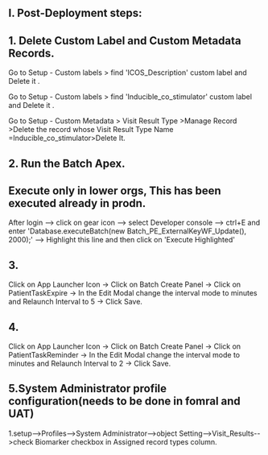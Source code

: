 ## I. Post-Deployment steps:

## 1. Delete Custom Label and Custom Metadata Records.

Go to Setup - Custom labels > find 'ICOS_Description' custom label and Delete it .

Go to Setup - Custom labels > find 'Inducible_co_stimulator' custom label and Delete it .

Go to Setup - Custom Metadata > Visit Result Type >Manage Record >Delete the record whose Visit Result Type Name =Inducible_co_stimulator>Delete It.

## 2. Run the Batch Apex.
## Execute only in lower orgs, This has been executed already in prodn.
After login --> click on gear icon --> select Developer console --> ctrl+E and enter 'Database.executeBatch(new Batch_PE_ExternalKeyWF_Update(), 2000);' --> Highlight this line and then click on 'Execute Highlighted'

## 3.
Click on App Launcher Icon -> Click on Batch Create Panel -> Click on PatientTaskExpire -> In the Edit Modal change the interval mode to minutes and Relaunch Interval to 5 -> Click Save.
## 4.
Click on App Launcher Icon -> Click on Batch Create Panel -> Click on PatientTaskReminder -> In the Edit Modal change the interval mode to minutes and Relaunch Interval to 2 -> Click Save.

## 5.System Administrator profile configuration(needs to be done in fomral and UAT)
1.setup-->Profiles-->System Administrator-->object Setting-->Visit_Results-->check Biomarker checkbox in Assigned record types column.
